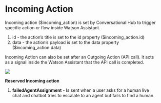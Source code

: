 # Incoming Action

Incoming action ($incoming\_action) is set by Conversational Hub to trigger specific action or flow inside Watson Assistant.&#x20;

1. id - the action’s title is set to the id property ($incoming\_action.id)&#x20;
2. data - the action’s payload is set to the data property ($incoming\_action.data)

Incoming Action can also be set after an Outgoing Action (API call). It acts as a signal inside the Watson Assistant that the API call is completed.

![](https://lh6.googleusercontent.com/JEJRymnpanGlUuxW4x4h04mvFNrYyrcNVULBp4NuzNbbwhv\_BheiGV6A9tDaCQVFUi2BRC8pybEiPjXrsoNFMf0pCqcPbqJf9yse5D1gEMWZ3Oxc-PEdjL5kOwIrgh0vFTPdt3k)

**Reserved Incoming action**

1. **failedAgentAssignment** - Is sent when a user asks for a human live chat and chatbot  tries to escalate to an agent but fails to find a human.

